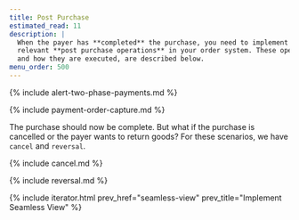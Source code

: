 ```yaml
---
title: Post Purchase
estimated_read: 11
description: |
  When the payer has **completed** the purchase, you need to implement the
  relevant **post purchase operations** in your order system. These operations,
  and how they are executed, are described below.
menu_order: 500
---
```


{% include alert-two-phase-payments.md %}

{% include payment-order-capture.md %}

The purchase should now be complete. But what if the purchase is cancelled or
the payer wants to return goods? For these scenarios, we have `cancel` and
`reversal`.

{% include cancel.md %}

{% include reversal.md %}

{% include iterator.html prev_href="seamless-view"
                         prev_title="Implement Seamless View" %}
